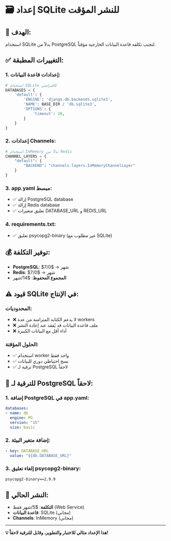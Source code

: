 # 🗃️ إعداد SQLite للنشر المؤقت

## 🎯 الهدف:
استخدام SQLite بدلاً من PostgreSQL لتجنب تكلفة قاعدة البيانات الخارجية مؤقتاً.

## ✅ التغييرات المطبقة:

### 1. إعدادات قاعدة البيانات:
```python
# استخدام SQLite كافتراضي
DATABASES = {
    'default': {
        'ENGINE': 'django.db.backends.sqlite3',
        'NAME': BASE_DIR / 'db.sqlite3',
        'OPTIONS': {
            'timeout': 20,
        }
    }
}
```

### 2. إعدادات Channels:
```python
# استخدام InMemory بدلاً من Redis
CHANNEL_LAYERS = {
    "default": {
        "BACKEND": "channels.layers.InMemoryChannelLayer"
    }
}
```

### 3. app.yaml مبسط:
- ✅ إزالة PostgreSQL database
- ✅ إزالة Redis database  
- ✅ تعليق متغيرات DATABASE_URL و REDIS_URL

### 4. requirements.txt:
- ✅ تعليق psycopg2-binary (غير مطلوب مع SQLite)

## 💰 توفير التكلفة:
- **PostgreSQL**: $7/شهر → $0
- **Redis**: $7/شهر → $0
- **المجموع المحفوظ**: $14/شهر

## ⚠️ قيود SQLite في الإنتاج:

### المحدوديات:
- ❌ لا يدعم الكتابة المتزامنة من عدة workers
- ❌ ملف قاعدة البيانات قد يُفقد عند إعادة النشر
- ❌ أداء أقل مع البيانات الكبيرة

### الحلول المؤقتة:
- ✅ استخدام worker واحد فقط
- ✅ نسخ احتياطي دوري للبيانات
- ✅ ترقية لـ PostgreSQL لاحقاً

## 🔄 للترقية لـ PostgreSQL لاحقاً:

### 1. إضافة PostgreSQL في app.yaml:
```yaml
databases:
- name: db
  engine: PG
  version: "15"
  size: basic
```

### 2. إضافة متغير البيئة:
```yaml
- key: DATABASE_URL
  value: "${db.DATABASE_URL}"
```

### 3. إلغاء تعليق psycopg2-binary:
```txt
psycopg2-binary==2.9.9
```

## 🚀 النشر الحالي:
- **التكلفة**: $5/شهر فقط (Web Service)
- **قاعدة البيانات**: SQLite (مجاني)
- **Channels**: InMemory (مجاني)

---
**💡 هذا الإعداد مثالي للاختبار والتطوير، وقابل للترقية لاحقاً!**
